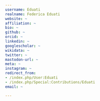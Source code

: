 ```yaml
---
username: Eduati
realname: Federica Eduati
website: ~
affiliation: ~
bio: ~
github: ~
orcid: ~
linkedin: ~
googlescholar: ~
wikidata: ~
twitter: ~
mastodon-url: ~
meta: ~
instagram: ~
redirect_from:
- /index.php/User:Eduati
- /index.php/Special:Contributions/Eduati
email: ~

---
```

